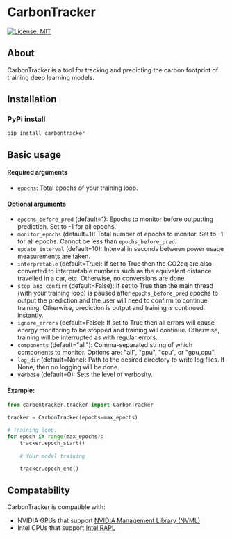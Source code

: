 # CarbonTracker

[![License: MIT](https://img.shields.io/badge/License-MIT-yellow.svg)](https://opensource.org/licenses/MIT)

## About
CarbonTracker is a tool for tracking and predicting the carbon footprint of training deep learning models.

## Installation
### PyPi install
```
pip install carbontracker
```

## Basic usage

#### Required arguments
- `epochs`:
  Total epochs of your training loop.
#### Optional arguments
- `epochs_before_pred` (default=1):
  Epochs to monitor before outputting prediction. Set to -1 for all epochs.
- `monitor_epochs` (default=1):
  Total number of epochs to monitor. Set to -1 for all epochs. Cannot be less than `epochs_before_pred`.
- `update_interval` (default=10):
  Interval in seconds between power usage measurements are taken.
- `interpretable` (default=True):
  If set to True then the CO2eq are also converted to interpretable numbers such as the equivalent distance travelled in a car, etc. Otherwise, no conversions are done.
- `stop_and_confirm` (default=False):
  If set to True then the main thread (with your training loop) is paused after `epochs_before_pred` epochs to output the prediction and the user will need to confirm to continue training. Otherwise, prediction is output and training is continued instantly.
- `ignore_errors` (default=False):
  If set to True then all errors will cause energy monitoring to be stopped and training will continue. Otherwise, training will be interrupted as with regular errors.
- `components` (default="all"):
  Comma-separated string of which components to monitor. Options are: "all", "gpu", "cpu", or "gpu,cpu".
- `log_dir` (default=None):
  Path to the desired directory to write log files. If None, then no logging will be done.
- `verbose` (default=0):
  Sets the level of verbosity.

#### Example:

```python
from carbontracker.tracker import CarbonTracker

tracker = CarbonTracker(epochs=max_epochs)

# Training loop.
for epoch in range(max_epochs):
    tracker.epoch_start()
    
    # Your model training

    tracker.epoch_end()
```

## Compatability
CarbonTracker is compatible with:
- NVIDIA GPUs that support [NVIDIA Management Library (NVML)](https://developer.nvidia.com/nvidia-management-library-nvml)
- Intel CPUs that support [Intel RAPL](http://web.eece.maine.edu/~vweaver/projects/rapl/rapl_support.html)